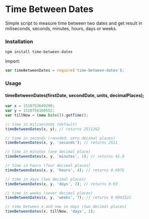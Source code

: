 # Time Between Dates

Simple script to measure time between two dates and get result in miliseconds, seconds, minutes, hours, days or weeks.

### Installation

```shell
npm install time-between-dates
```

Import:

```js
var timeBetweenDates = require('time-between-dates');
```

### Usage

#### timeBetweenDates(firstDate, secondDate, units, decimalPlaces);

```js
var x = 1510753649290;
var y = 1510756160552;
var tillNow = (new Date()).getTime();

// time in miliseconds (default)
timeBetweenDates(x, y); // returns 2511262

// time in seconds (rounded, zero decimal places)
timeBetweenDates(x, y, 'seconds'); // returns 2511

// time in minutes (one decimal place)
timeBetweenDates(x, y, 'minutes', 1); // returns 41.9

// time in hours (four decimal places)
timeBetweenDates(x, y, 'hours', 4); // returns 0.6976

// time in days (two decimal places)
timeBetweenDates(x, y, 'days', 2); // returns 0.03

// time in weeks (sever decimal places)
timeBetweenDates(x, y, 'weeks', 7); // returns 0.0041522

// time between x and now in days (two decimal places)
timeBetweenDates(x, tillNow, 'days', 2);
```
